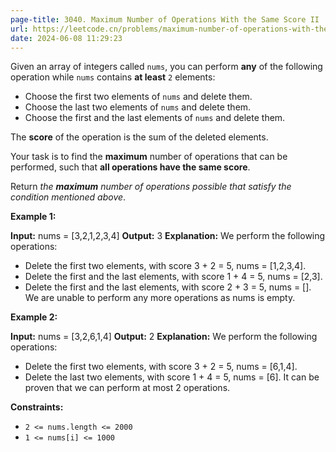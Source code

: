 ```yaml
---
page-title: 3040. Maximum Number of Operations With the Same Score II
url: https://leetcode.cn/problems/maximum-number-of-operations-with-the-same-score-ii/description/?envType=daily-question&envId=2024-06-08
date: 2024-06-08 11:29:23
---
```

Given an array of integers called `nums`, you can perform **any** of the following operation while `nums` contains **at least** `2` elements:

-   Choose the first two elements of `nums` and delete them.
-   Choose the last two elements of `nums` and delete them.
-   Choose the first and the last elements of `nums` and delete them.

The **score** of the operation is the sum of the deleted elements.

Your task is to find the **maximum** number of operations that can be performed, such that **all operations have the same score**.

Return *the **maximum** number of operations possible that satisfy the condition mentioned above*.

**Example 1:**

**Input:** nums = \[3,2,1,2,3,4\]
**Output:** 3
**Explanation:** We perform the following operations:
- Delete the first two elements, with score 3 + 2 = 5, nums = \[1,2,3,4\].
- Delete the first and the last elements, with score 1 + 4 = 5, nums = \[2,3\].
- Delete the first and the last elements, with score 2 + 3 = 5, nums = \[\].
We are unable to perform any more operations as nums is empty.

**Example 2:**

**Input:** nums = \[3,2,6,1,4\]
**Output:** 2
**Explanation:** We perform the following operations:
- Delete the first two elements, with score 3 + 2 = 5, nums = \[6,1,4\].
- Delete the last two elements, with score 1 + 4 = 5, nums = \[6\].
It can be proven that we can perform at most 2 operations.

**Constraints:**

-   `2 <= nums.length <= 2000`
-   `1 <= nums[i] <= 1000`